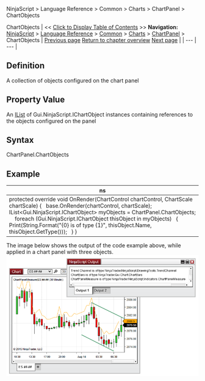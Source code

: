 ﻿
NinjaScript \> Language Reference \> Common \> Charts \> ChartPanel \> ChartObjects

ChartObjects
| \<\< [Click to Display Table of Contents](chartobjects.md) \>\> **Navigation:**     [NinjaScript](ninjascript-1.md) \> [Language Reference](language_reference_wip-1.md) \> [Common](common-1.md) \> [Charts](chart-1.md) \> [ChartPanel](chartpanel-1.md) \> ChartObjects | [Previous page](chartpanel-1.md) [Return to chapter overview](chartpanel-1.md) [Next page](h_height_chartpanel-1.md) |
| --- | --- |
## Definition
A collection of objects configured on the chart panel
## 
## Property Value
An [IList](https://msdn.microsoft.com/en-us/library/system.collections.ilist(v=vs.110).aspx) of Gui.NinjaScript.IChartObject instances containing references to the objects configured on the panel
 
## Syntax
ChartPanel.ChartObjects
## 
## Example
| ns |
| --- |
| protected override void OnRender(ChartControl chartControl, ChartScale chartScale) {    base.OnRender(chartControl, chartScale);      IList\<Gui.NinjaScript.IChartObject\> myObjects \= ChartPanel.ChartObjects;      foreach (Gui.NinjaScript.IChartObject thisObject in myObjects)    {        Print(String.Format("{0} is of type {1}", thisObject.Name, thisObject.GetType()));    } } |

The image below shows the output of the code example above, while applied in a chart panel with three objects.
 
![ChartPanel_ChartObjects](chartpanel_chartobjects.png)
